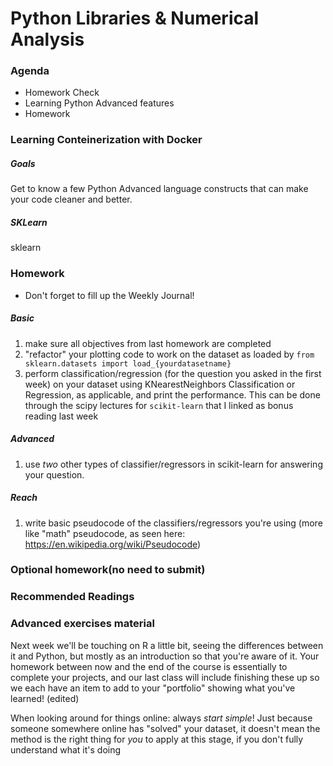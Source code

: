 
# Python Libraries & Numerical Analysis

### Agenda
* Homework Check
* Learning Python Advanced features
* Homework

### Learning Conteinerization with Docker

##### Goals
Get to know a few Python Advanced language constructs that can make your code cleaner and better.

##### SKLearn

sklearn

### Homework
* Don't forget to fill up the Weekly Journal! 

##### Basic
1. make sure all objectives from last homework are completed
2. "refactor" your plotting code to work on the dataset as loaded by `from sklearn.datasets import load_{yourdatasetname}`
3. perform classification/regression (for the question you asked in the first week) on your dataset using KNearestNeighbors Classification or Regression, as applicable, and print the performance. This can be done through the scipy lectures for `scikit-learn` that I linked as bonus reading last week

##### Advanced
1. use *two* other types of classifier/regressors in scikit-learn for answering your question.

##### Reach
1. write basic pseudocode of the classifiers/regressors you're using (more like "math" pseudocode, as seen here: https://en.wikipedia.org/wiki/Pseudocode)

### Optional homework(no need to submit)

### Recommended Readings

### Advanced exercises material

Next week we'll be touching on R a little bit, seeing the differences between it and Python, but mostly as an introduction so that you're aware of it. Your homework between now and the end of the course is essentially to complete your projects, and our last class will include finishing these up so we each have an item to add to your "portfolio" showing what you've learned! (edited) 

When looking around for things online: always *start simple*! Just because someone somewhere online has "solved" your dataset, it doesn't mean the method is the right thing for _you_ to apply at this stage, if you don't fully understand what it's doing
